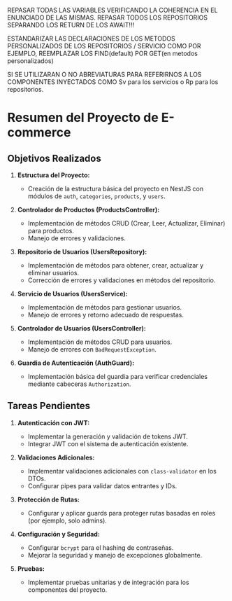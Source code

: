 REPASAR TODAS LAS VARIABLES VERIFICANDO LA COHERENCIA EN EL ENUNCIADO DE LAS MISMAS. 
REPASAR TODOS LOS REPOSITORIOS SEPARANDO LOS RETURN DE LOS AWAIT!!!


ESTANDARIZAR LAS DECLARACIONES DE LOS METODOS PERSONALIZADOS DE LOS REPOSITORIOS / SERVICIO
COMO POR EJEMPLO, REEMPLAZAR LOS FIND(default) POR GET(en metodos personalizados)


SI SE UTILIZARAN O NO ABREVIATURAS PARA REFERIRNOS A LOS COMPONENTES INYECTADOS
COMO Sv para los servicios o Rp para los repositorios.



# Resumen del Proyecto de E-commerce

## Objetivos Realizados

1. **Estructura del Proyecto:**
   - Creación de la estructura básica del proyecto en NestJS con módulos de `auth`, `categories`, `products`, y `users`.

2. **Controlador de Productos (ProductsController):**
   - Implementación de métodos CRUD (Crear, Leer, Actualizar, Eliminar) para productos.
   - Manejo de errores y validaciones.

3. **Repositorio de Usuarios (UsersRepository):**
   - Implementación de métodos para obtener, crear, actualizar y eliminar usuarios.
   - Corrección de errores y validaciones en métodos del repositorio.

4. **Servicio de Usuarios (UsersService):**
   - Implementación de métodos para gestionar usuarios.
   - Manejo de errores y retorno adecuado de respuestas.

5. **Controlador de Usuarios (UsersController):**
   - Implementación de métodos CRUD para usuarios.
   - Manejo de errores con `BadRequestException`.

6. **Guardia de Autenticación (AuthGuard):**
   - Implementación básica del guardia para verificar credenciales mediante cabeceras `Authorization`.

## Tareas Pendientes

1. **Autenticación con JWT:**
   - Implementar la generación y validación de tokens JWT.
   - Integrar JWT con el sistema de autenticación existente.

2. **Validaciones Adicionales:**
   - Implementar validaciones adicionales con `class-validator` en los DTOs.
   - Configurar pipes para validar datos entrantes y IDs.

3. **Protección de Rutas:**
   - Configurar y aplicar guards para proteger rutas basadas en roles (por ejemplo, solo admins).

4. **Configuración y Seguridad:**
   - Configurar `bcrypt` para el hashing de contraseñas.
   - Mejorar la seguridad y manejo de excepciones globalmente.

5. **Pruebas:**
   - Implementar pruebas unitarias y de integración para los componentes del proyecto.

